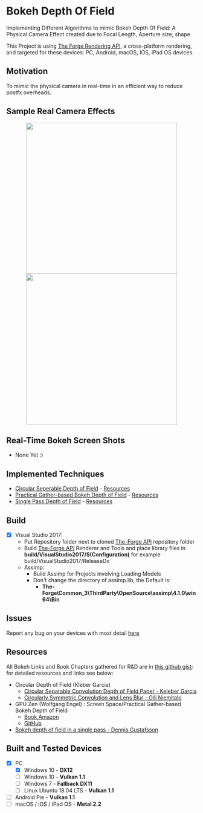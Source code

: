 # Bokeh Depth Of Field

Implementing Different Algorithms to mimic Bokeh Depth Of Field: A Physical Camera Effect created due to Focal Length, Aperture size, shape

This Project is using [The Forge Rendering API](https://github.com/ConfettiFX/The-Forge), a cross-platform rendering, and targeted for these devices: PC, Android, macOS, IOS, IPad OS devices.

## Motivation

To mimic the physical camera in real-time in an efficient way to reduce postfx overheads.

## Sample Real Camera Effects

<p align="center">
  <img src="https://github.com/Erfan-Ahmadi/BokehDepthOfField/raw/master/screenshots/real/newyork_maybe.jpg" alt="" width="400"/>
  <img src="https://github.com/Erfan-Ahmadi/BokehDepthOfField/raw/master/screenshots/real/beauty.jpg" alt="" width="400"/>
</p>

## Real-Time Bokeh Screen Shots

- None Yet :)

## Implemented Techniques

- [Circular Seperable Depth of Field](https://github.com/Erfan-Ahmadi/BokehDepthOfField/tree/master/src/CircularDOF) - [Resources](#CircularDOF)
- [Practical Gather-based Bokeh Depth of Field](https://github.com/Erfan-Ahmadi/BokehDepthOfField/tree/master/src/GatherBasedBokeh) - [Resources](#GatherBased)
- [Single Pass Depth of Field](https://github.com/Erfan-Ahmadi/BokehDepthOfField/tree/master/src/SinglePassBokeh) - [Resources](#SinglePass)

## Build
  - [x] Visual Studio 2017:
    * Put Repository folder next to cloned [The-Forge API](https://github.com/ConfettiFX/The-Forge) repository folder
    * Build [The-Forge API](https://github.com/ConfettiFX/The-Forge) Renderer and Tools and place library files in **build/VisualStudio2017/$(Configuration)** for example build/VisualStudio2017/ReleaseDx
    * Assimp: 
      - Build Assimp for Projects involving Loading Models
      - Don't change the directory of assimp.lib, the Default is: 
         - **The-Forge\Common_3\ThirdParty\OpenSource\assimp\4.1.0\win64\Bin**

## Issues

Report any bug on your devices with most detail [here](https://github.com/Erfan-Ahmadi/BokehDepthOfField/issues)

## Resources 

All Bokeh Links and Book Chapters gathered for R&D are in [this github gist](https://gist.github.com/Erfan-Ahmadi/e27842ce9daa163ec10e28ee1fc72659); for detailed resources and links see below:

- <a name="CircularDOF"></a>Circular Depth of Field (Kleber Garcia)
  - [Circular Separable Convolution Depth of Field Paper - Keleber Garcia](https://github.com/kecho/CircularDofFilterGenerator/blob/master/circulardof.pdf)
  - [Circularly Symmetric Convolution and Lens Blur - Olli Niemitalo](http://yehar.com/blog/?p=1495)
- <a name="GatherBased"></a>GPU Zen (Wolfgang Engel) : Screen Space/Practical Gather-based Bokeh Depth of Field
  - [Book Amazon](https://www.amazon.com/GPU-Zen-Advanced-Rendering-Techniques-ebook/dp/B0711SD1DW)
  - [GitHub](https://github.com/wolfgangfengel/GPUZen)
- <a name="SinglePass"></a>[Bokeh depth of field in a single pass - Dennis Gustafsson](http://blog.tuxedolabs.com/2018/05/04/bokeh-depth-of-field-in-single-pass.html)
  

## Built and Tested Devices

- [x] PC
  - [x] Windows 10 - **DX12**
  - [ ] Windows 10 - **Vulkan 1.1**
  - [ ] Windows 7 - **Fallback DX11**
  - [ ] Linux Ubuntu 18.04 LTS - **Vulkan 1.1**
- [ ] Android Pie - **Vulkan 1.1**
- [ ] macOS / iOS / iPad OS - **Metal 2.2**
